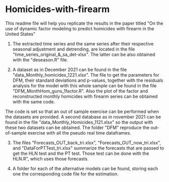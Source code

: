 # Homicides-with-firearm

This readme file will help you replicate the results in the paper titled "On the use of dynamic factor modeling to predict homicides with firearm in the United States"

1) The extracted time series and the same series after their respective seasonal adjustment and detrending, are located in the file "time_series_original_&_sa_det-xlsx". The latter can be also obtained with the "deseason.R" file.

2) A dataset as in December 2021 can be found in the file "data_Monthly_homicides_1221.xlsx".  The file to get the parameters for DFM, their standard deviations and p-values, together with the residuals analysis for the model with this whole sample can be found in the file "DFM_MonthHom_guns_1factor.R". Also the plot of the factor and reconstructed monthly homicides with firearm series can be obtained with the same code. 

The code is set so that an out of sample exercise can be performed when the datasets are provided. A second database as in november 2021 can be found in the file "data_Monthly_Homicides_1121.xlsx" so the output with these two datasets can be obtained. The folder "DFM" reproduce the out-of-sample exercise with all the pseudo real time dataframes. 

3) The files "Forecasts_OUT_back_tri.xlsx", "Forecasts_OUT_now_tri.xlsx", and "DataForPTTest_tri.xlsx" summarize the forecasts that are passed to get the HLN test and the PT test. Those test can be done with the HLN.R", which uses those forecasts.

4) A folder for each of the alternative models can be found, storing each one the corresponding code file for the estimation. 
